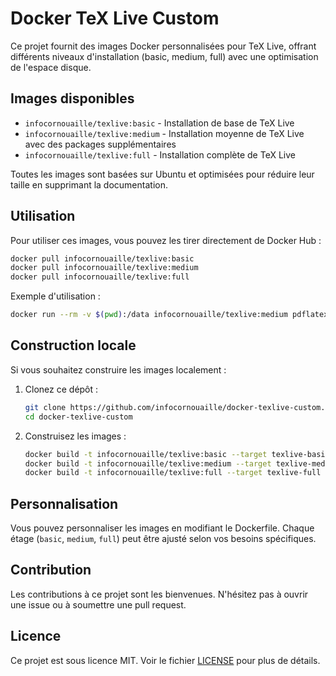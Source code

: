 # Docker TeX Live Custom

Ce projet fournit des images Docker personnalisées pour TeX Live, offrant différents niveaux d'installation (basic, medium, full) avec une optimisation de l'espace disque.

## Images disponibles

- `infocornouaille/texlive:basic` - Installation de base de TeX Live
- `infocornouaille/texlive:medium` - Installation moyenne de TeX Live avec des packages supplémentaires
- `infocornouaille/texlive:full` - Installation complète de TeX Live

Toutes les images sont basées sur Ubuntu et optimisées pour réduire leur taille en supprimant la documentation.

## Utilisation

Pour utiliser ces images, vous pouvez les tirer directement de Docker Hub :

```bash
docker pull infocornouaille/texlive:basic
docker pull infocornouaille/texlive:medium
docker pull infocornouaille/texlive:full
```

Exemple d'utilisation :

```bash
docker run --rm -v $(pwd):/data infocornouaille/texlive:medium pdflatex main.tex
```

## Construction locale

Si vous souhaitez construire les images localement :

1. Clonez ce dépôt :
   ```bash
   git clone https://github.com/infocornouaille/docker-texlive-custom.git
   cd docker-texlive-custom
   ```

2. Construisez les images :
   ```bash
   docker build -t infocornouaille/texlive:basic --target texlive-basic .
   docker build -t infocornouaille/texlive:medium --target texlive-medium .
   docker build -t infocornouaille/texlive:full --target texlive-full .
   ```

## Personnalisation

Vous pouvez personnaliser les images en modifiant le Dockerfile. Chaque étage (`basic`, `medium`, `full`) peut être ajusté selon vos besoins spécifiques.

## Contribution

Les contributions à ce projet sont les bienvenues. N'hésitez pas à ouvrir une issue ou à soumettre une pull request.

## Licence

Ce projet est sous licence MIT. Voir le fichier [LICENSE](LICENSE) pour plus de détails.